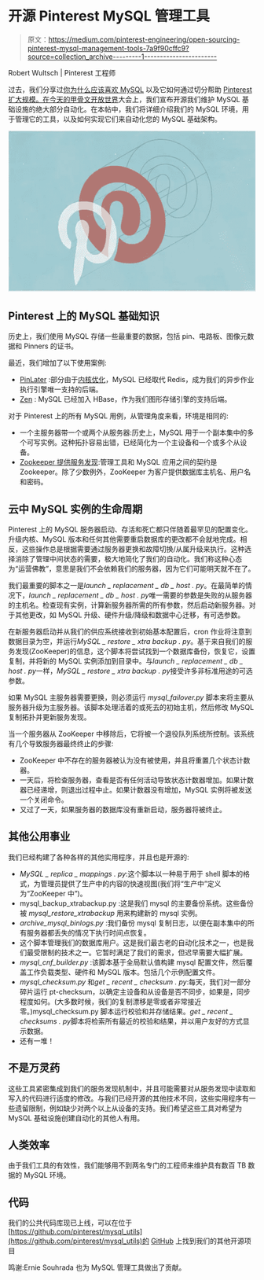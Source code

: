 # 开源 Pinterest MySQL 管理工具

> 原文：<https://medium.com/pinterest-engineering/open-sourcing-pinterest-mysql-management-tools-7a9f90cffc9?source=collection_archive---------1----------------------->

Robert Wultsch | Pinterest 工程师

过去，我们分享过[你为什么应该喜欢 MySQL](https://engineering.pinterest.com/blog/learn-stop-using-shiny-new-things-and-love-mysql) 以及它如何通过切分帮助 [Pinterest 扩大规模。在今天的](https://engineering.pinterest.com/blog/sharding-pinterest-how-we-scaled-our-mysql-fleet)[甲骨文开放世界](https://events.rainfocus.com/oow15/catalog/oracle.jsp?search=[CON3654]&search.event=openworldEvent&search.day=20151028)大会上，我们宣布开源我们维护 MySQL 基础设施的绝大部分自动化。在本帖中，我们将详细介绍我们的 MySQL 环境，用于管理它的工具，以及如何实现它们来自动化您的 MySQL 基础架构。

![](img/c24965affe82267f52c7fbd2eadcbf4b.png)

## Pinterest 上的 MySQL 基础知识

历史上，我们使用 MySQL 存储一些最重要的数据，包括 pin、电路板、图像元数据和 Pinners 的证书。

最近，我们增加了以下使用案例:

*   [PinLater](https://engineering.pinterest.com/blog/pinlater-asynchronous-job-execution-system) :部分由于[内核优化](https://engineering.pinterest.com/blog/mysql-performance-optimization-50-more-work-60-less-latency-variance)，MySQL 已经取代 Redis，成为我们的异步作业执行引擎唯一支持的后端。
*   [Zen](https://www.youtube.com/watch?v=yI0vHfgK6oI) : MySQL 已经加入 HBase，作为我们图形存储引擎的支持后端。

对于 Pinterest 上的所有 MySQL 用例，从管理角度来看，环境是相同的:

*   一个主服务器带一个或两个从服务器:历史上，MySQL 用于一个副本集中的多个可写实例。这种拓扑容易出错，已经简化为一个主设备和一个或多个从设备。
*   [Zookeeper 提供服务发现](https://engineering.pinterest.com/blog/serving-configuration-data-scale-high-availability):管理工具和 MySQL 应用之间的契约是 Zookeeper。除了少数例外，ZooKeeper 为客户提供数据库主机名、用户名和密码。

## 云中 MySQL 实例的生命周期

Pinterest 上的 MySQL 服务器启动、存活和死亡都只伴随着最罕见的配置变化。升级内核、MySQL 版本和任何其他需要重启数据库的更改都不会就地完成。相反，这些操作总是根据需要通过服务器更换和故障切换/从属升级来执行。这种选择消除了管理中间状态的需要，极大地简化了我们的自动化。我们称这种心态为“运营佛教”，意思是我们不会依赖我们的服务器，因为它们可能明天就不在了。

我们最重要的脚本之一是*launch _ replacement _ db _ host . py*。在最简单的情况下，*launch _ replacement _ db _ host . py*唯一需要的参数是失败的从服务器的主机名。检查现有实例，计算新服务器所需的所有参数，然后启动新服务器。对于其他更改，如 MySQL 升级、硬件升级/降级和数据中心迁移，有可选参数。

在新服务器启动并从我们的供应系统接收到初始基本配置后，cron 作业将注意到数据目录为空，并运行*MySQL _ restore _ xtra backup . py*。基于来自我们的服务发现(ZooKeeper)的信息，这个脚本将尝试找到一个数据库备份，恢复它，设置复制，并将新的 MySQL 实例添加到目录中。与*launch _ replacement _ db _ host . py*一样，*MySQL _ restore _ xtra backup . py*接受许多非标准用途的可选参数。

如果 MySQL 主服务器需要更换，则必须运行 *mysql_failover.py* 脚本来将主要从服务器升级为主服务器。该脚本处理活着的或死去的初始主机，然后修改 MySQL 复制拓扑并更新服务发现。

当一个服务器从 ZooKeeper 中移除后，它将被一个退役队列系统所控制。该系统有几个导致服务器最终终止的步骤:

*   ZooKeeper 中不存在的服务器被认为没有被使用，并且将重置几个状态计数器。
*   一天后，将检查服务器，查看是否有任何活动导致状态计数器增加。如果计数器已经递增，则退出过程中止。如果计数器没有增加，MySQL 实例将被发送一个关闭命令。
*   又过了一天，如果服务器的数据库没有重新启动，服务器将被终止。

## 其他公用事业

我们已经构建了各种各样的其他实用程序，并且也是开源的:

*   *MySQL _ replica _ mappings . py*:这个脚本以一种易于用于 shell 脚本的格式，为管理员提供了生产中的内容的快速视图(我们将“生产中”定义为“ZooKeeper 中”)。
*   mysql_backup_xtrabackup.py :这是我们 mysql 的主要备份系统。这些备份被 *mysql_restore_xtrabackup* 用来构建新的 mysql 实例。
*   *archive_mysql_binlogs.py* :我们备份 mysql 复制日志，以便在副本集中的所有服务器都丢失的情况下执行时间点恢复。
*   这个脚本管理我们的数据库用户。这是我们最古老的自动化技术之一，也是我们最受限制的技术之一。它暂时满足了我们的需求，但迟早需要大幅扩展。
*   *mysql_cnf_builder.py* :该脚本基于全局默认值构建 mysql 配置文件，然后覆盖工作负载类型、硬件和 MySQL 版本。包括几个示例配置文件。
*   *mysql_checksum.py* 和*get _ recent _ checksum . py*:每天，我们对一部分碎片运行 pt-checksum，以确定主设备和从设备是否不同步，如果是，同步程度如何。(大多数时候，我们的复制漂移是零或者非常接近零。)mysql_checksum.py 脚本运行校验和并存储结果。*get _ recent _ checksums . py*脚本将检索所有最近的校验和结果，并以用户友好的方式显示数据。
*   还有一堆！

## 不是万灵药

这些工具紧密集成到我们的服务发现机制中，并且可能需要对从服务发现中读取和写入的代码进行适度的修改。与我们已经开源的其他技术不同，这些实用程序有一些遗留限制，例如缺少对两个以上从设备的支持。我们希望这些工具对希望为 MySQL 基础设施创建自动化的其他人有用。

## 人类效率

由于我们工具的有效性，我们能够用不到两名专门的工程师来维护具有数百 TB 数据的 MySQL 环境。

## 代码

我们的公共代码库现已上线，可以在位于[https://github.com/pinterest/mysql_utils](https://github.com/pinterest/mysql_utils)的 [GitHub](https://github.com/pinterest) 上找到我们的其他开源项目

鸣谢:Ernie Souhrada 也为 MySQL 管理工具做出了贡献。